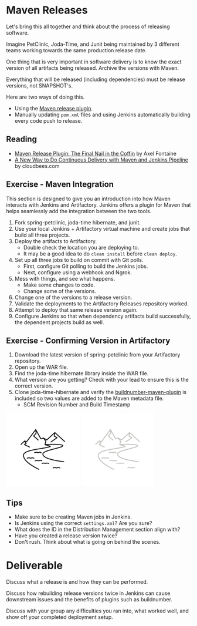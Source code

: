 # Maven Releases

Let's bring this all together and think about the process of releasing software.

Imagine PetClinic, Joda-Time, and Junit being maintained by 3 different teams working towards the same production release date.

One thing that is very important in software delivery is to know the exact version of all artifacts being released. Archive the versions with Maven.

Everything that will be released (including dependencies) must be release versions, not SNAPSHOT's.

Here are two ways of doing this.

- Using the [Maven release plugin](http://maven.apache.org/maven-release/maven-release-plugin/).
- Manually updating `pom.xml` files and using Jenkins automatically building every code push to release.

## Reading

- [Maven Release Plugin: The Final Nail in the Coffin](https://axelfontaine.com/blog/final-nail.html) by Axel Fontaine
- [A New Way to Do Continuous Delivery with Maven and Jenkins Pipeline](https://www.cloudbees.com/blog/new-way-do-continuous-delivery-maven-and-jenkins-pipeline) by cloudbees.com

## Exercise - Maven Integration

This section is designed to give you an introduction into how Maven interacts with Jenkins and Artifactory. Jenkins offers a plugin for Maven that helps seamlessly add the integration between the two tools.

1. Fork spring-petclinic, joda-time hibernate, and junit.
2. Use your local Jenkins + Artifactory virtual machine and create jobs that build all three projects.
3. Deploy the artifacts to Artifactory.
    - Double check the location you are deploying to.
    - It may be a good idea to do `clean install` before `clean deploy`.
4. Set up all three jobs to build on commit with Git polls.
    - First, configure Git polling to build the Jenkins jobs.
    - Next, configure using a webhook and Ngrok.
5. Mess with things, and see what happens.
    - Make some changes to code.
    - Change some of the versions.
6. Change one of the versions to a release version.
7. Validate the deployments to the Artifactory Releases repository worked.
8. Attempt to deploy that same release version again.
9. Configure Jenkins so that when dependency artifacts build successfully, the dependent projects build as well.

## Exercise - Confirming Version in Artifactory

1. Download the latest version of spring-petclinic from your Artifactory repository.
2. Open up the WAR file.
3. Find the joda-time hibernate library inside the WAR file.
4. What version are you getting? Check with your lead to ensure this is the correct version.
5. Clone joda-time-hibernate and verify the [buildnumber-maven-plugin](http://www.mojohaus.org/buildnumber-maven-plugin/usage.html) is included so two values are added to the Maven metadata file.
    - SCM Revision Number and Build Timestamp  

![](img5/river_light.svg ':size=100x100 :class=light-mode-icon')
![](img5/river_dark.svg ':size=100x100 :class=dark-mode-icon')

## Tips

- Make sure to be creating Maven jobs in Jenkins.
- Is Jenkins using the correct `settings.xml`? Are you sure?
- What does the ID in the Distribution Management section align with?
- Have you created a release version twice?
- Don't rush. Think about what is going on behind the scenes.

# Deliverable

Discuss what a release is and how they can be performed.

Discuss how rebuilding release versions twice in Jenkins can cause downstream issues and the benefits of plugins such as buildnumber.

Discuss with your group any difficulties you ran into, what worked well, and show off your completed deployment setup.
